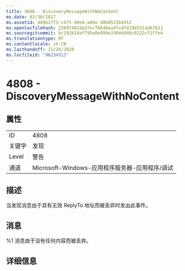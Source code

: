 ```yaml
---
title: 4808 - DiscoveryMessageWithNoContent
ms.date: 03/30/2017
ms.assetid: 489b17f3-c475-40e4-adde-d8b8515b4912
ms.openlocfilehash: 22697482da37ecf8646eadfcdfd198531ad67621
ms.sourcegitcommit: bc293b14af795e0e999e3304dd40c0222cf2ffe4
ms.translationtype: MT
ms.contentlocale: zh-CN
ms.lasthandoff: 11/26/2020
ms.locfileid: "96234513"
---
```

# <a name="4808---discoverymessagewithnocontent"></a>4808 - DiscoveryMessageWithNoContent

## <a name="properties"></a>属性  
  
|||  
|-|-|  
|ID|4808|  
|关键字|发现|  
|Level|警告|  
|通道|Microsoft-Windows-应用程序服务器-应用程序/调试|  
  
## <a name="description"></a>描述  

 当发现消息由于具有无效 ReplyTo 地址而被丢弃时发出此事件。  
  
## <a name="message"></a>消息  

 %1 消息由于没有任何内容而被丢弃。  
  
## <a name="details"></a>详细信息
